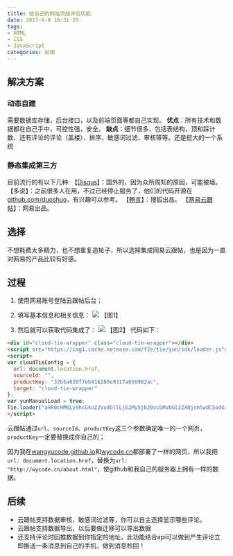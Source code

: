 ```yaml
---
title: 给自己的网站添加评论功能
date: 2017-6-9 16:31:25
tags:
- HTML
- CSS
- JavaScript
categories: 前端
---
```


## 解决方案

### 动态自建
需要数据库存储，后台接口，以及前端页面等都自己实现。
**优点**：所有技术和数据都在自己手中，可控性强，安全。
**缺点**：细节很多，包括表结构，顶和踩计数、还有评论的评论（盖楼）、排序、敏感词过滤、审核等等。还是挺大的一个系统

### 静态集成第三方
目前流行的有以下几种:
【[Disqus](https://disqus.com/ "Disqus")】：国外的，因为众所周知的原因，可能被墙。
【多说】：之前很多人在用，不过已经停止服务了，他们的代码开源在[github.com/duoshuo](https://github.com/duoshuo "github.com/duoshuo")，有兴趣可以参考。
【[畅言](https://changyan.kuaizhan.com/ "畅言")】：搜狐出品。
【[网易云跟帖](https://gentie.163.com/ "网易云跟帖")】：网易出品。

<!--more-->

## 选择

不想耗费太多精力，也不想重复造轮子，所以选择集成网易云跟帖，也是因为一直对网易的产品比较有好感。

## 过程

1.  使用网易账号登陆云跟帖后台；

2.  填写基本信息和相关信息：
![](/blog/images/20170609_pinglun_01.jpg)
【图1】
3.  然后就可以获取代码集成了：
![](/blog/images/20170609_pinglun_02.jpg)
【图2】
 代码如下：
```html
<div id="cloud-tie-wrapper" class="cloud-tie-wrapper"></div>
<script src="https://img1.cache.netease.com/f2e/tie/yun/sdk/loader.js"></script>
<script>
var cloudTieConfig = {
  url: document.location.href,
  sourceId: "",
  productKey: "32b5a020f7eb416280e9317a050982ac",
  target: "cloud-tie-wrapper"
};
var yunManualLoad = true;
Tie.loader("aHR0cHM6Ly9hcGkuZ2VudGllLjE2My5jb20vcGMvbGl2ZXNjcmlwdC5odG1s", true);
</script>
```
云跟帖通过`url`、`sourceId`、`productKey`这三个参数确定唯一的一个网页，`productKey`一定要替换成你自己的；

因为我在[wangyucode.github.io](https://wangyucode.github.io "wangyucode.github.io")和[wycode.cn](http://wycode.cn "wycode.cn")都部署了一样的网页，所以我把`url: document.location.href`，替换为`url: "http://wycode.cn/about.html"`，使github和我自己的服务器上拥有一样的数据。

## 后续
- 云跟帖支持数据审核，敏感词过滤等，你可以自主选择显示哪些评论。
- 云跟帖支持数据导出，以后要做迁移可以导出数据
- 还支持评论时回推数据到你指定的地址，此功能结合api可以做到产生评论立即推送一条消息到自己的手机，做到消息秒回！
